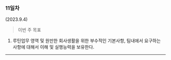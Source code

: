 ### 11일차
(2023.9.4)

> 이번 주 목표

1. 루틴업무 영역 및 원만한 회사생활을 위한 부수적인 기본사항, 팀내에서 요구하는 사항에 대해서 이해 및 실행능력을 보유한다.

-----------------------------------------

